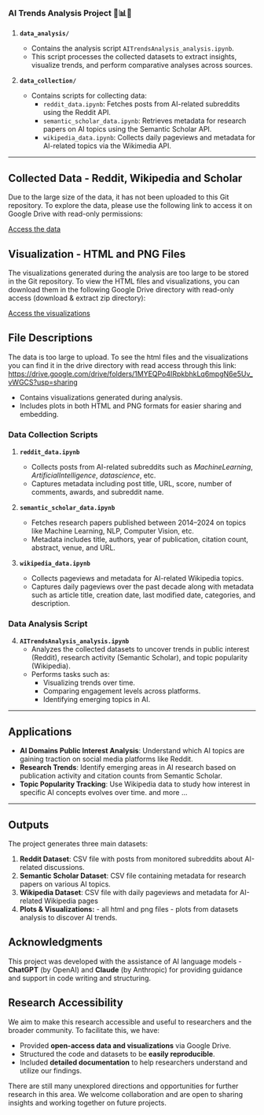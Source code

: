 ### **AI Trends Analysis Project 🚀📊🤖**

1. **`data_analysis/`**
   - Contains the analysis script `AITrendsAnalysis_analysis.ipynb`.
   - This script processes the collected datasets to extract insights, visualize trends, and perform comparative analyses across sources.

2. **`data_collection/`**
   - Contains scripts for collecting data:
     - `reddit_data.ipynb`: Fetches posts from AI-related subreddits using the Reddit API.
     - `semantic_scholar_data.ipynb`: Retrieves metadata for research papers on AI topics using the Semantic Scholar API.
     - `wikipedia_data.ipynb`: Collects daily pageviews and metadata for AI-related topics via the Wikimedia API.
---
## Collected Data - Reddit, Wikipedia and Scholar

Due to the large size of the data, it has not been uploaded to this Git repository. To explore the data, please use the following link to access it on Google Drive with read-only permissions:

[Access the data](https://drive.google.com/drive/folders/1RuXT5ZJHMu8nvCY58EcIzrAs_mulu3Co?usp=drive_link)

## Visualization - HTML and PNG Files

The visualizations generated during the analysis are too large to be stored in the Git repository. To view the HTML files and visualizations, you can download them in the following Google Drive directory with read-only access (download & extract zip directory):

[Access the visualizations](https://drive.google.com/drive/folders/1MYEQPo4IRpkbhkLq6mpgN6e5Uv_vWGCS?usp=sharing)


## File Descriptions
The data is too large to upload. To see the html files and the visualizations you can find it in the drive directory with read access through this link:
https://drive.google.com/drive/folders/1MYEQPo4IRpkbhkLq6mpgN6e5Uv_vWGCS?usp=sharing

   - Contains visualizations generated during analysis.
   - Includes plots in both HTML and PNG formats for easier sharing and embedding.

### **Data Collection Scripts**

1. **`reddit_data.ipynb`**
   - Collects posts from AI-related subreddits such as *MachineLearning*, *ArtificialIntelligence*, *datascience*, etc.
   - Captures metadata including post title, URL, score, number of comments, awards, and subreddit name.

2. **`semantic_scholar_data.ipynb`**
   - Fetches research papers published between 2014–2024 on topics like Machine Learning, NLP, Computer Vision, etc.
   - Metadata includes title, authors, year of publication, citation count, abstract, venue, and URL.

3. **`wikipedia_data.ipynb`**
   - Collects pageviews and metadata for AI-related Wikipedia topics.
   - Captures daily pageviews over the past decade along with metadata such as article title, creation date, last modified date, categories, and description.

### **Data Analysis Script**

4. **`AITrendsAnalysis_analysis.ipynb`**
   - Analyzes the collected datasets to uncover trends in public interest (Reddit), research activity (Semantic Scholar), and topic popularity (Wikipedia).
   - Performs tasks such as:
     - Visualizing trends over time.
     - Comparing engagement levels across platforms.
     - Identifying emerging topics in AI.

---

## Applications

- **AI Domains Public Interest Analysis**: Understand which AI topics are gaining traction on social media platforms like Reddit.
- **Research Trends**: Identify emerging areas in AI research based on publication activity and citation counts from Semantic Scholar.
- **Topic Popularity Tracking**: Use Wikipedia data to study how interest in specific AI concepts evolves over time.
and more ...
---

## Outputs

The project generates three main datasets:
1. **Reddit Dataset**: CSV file with posts from monitored subreddits about AI-related discussions.
2. **Semantic Scholar Dataset**: CSV file containing metadata for research papers on various AI topics.
3. **Wikipedia Dataset**: CSV file with daily pageviews and metadata for AI-related Wikipedia pages
4. **Plots & Visualizations:** - all html and png files - plots from datasets analysis to discover AI trends. 

## Acknowledgments  

This project was developed with the assistance of AI language models - **ChatGPT** (by OpenAI) and **Claude** (by Anthropic) for providing guidance and support in code writing and structuring.  

## Research Accessibility  

We aim to make this research accessible and useful to researchers and the broader community. To facilitate this, we have:  
- Provided **open-access data and visualizations** via Google Drive.  
- Structured the code and datasets to be **easily reproducible**.  
- Included **detailed documentation** to help researchers understand and utilize our findings.  

There are still many unexplored directions and opportunities for further research in this area. We welcome collaboration and are open to sharing insights and working together on future projects.  

